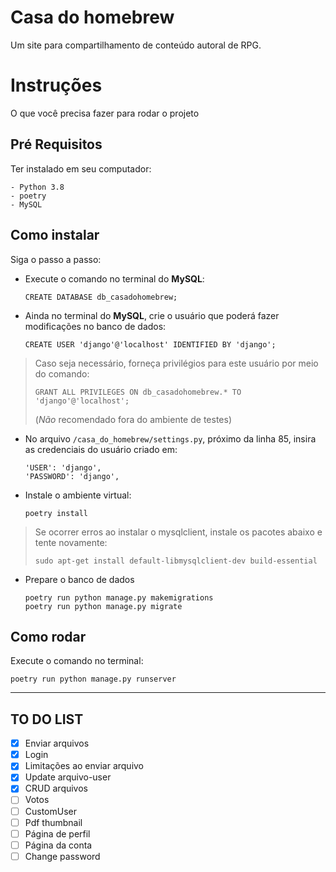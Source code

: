 # Casa do homebrew

Um site para compartilhamento de conteúdo autoral de RPG.

# Instruções
O que você precisa fazer para rodar o projeto

## Pré Requisitos
Ter instalado em seu computador:
```
- Python 3.8
- poetry
- MySQL
```

## Como instalar
Siga o passo a passo:

-   Execute o comando no terminal do **MySQL**:
    ```
    CREATE DATABASE db_casadohomebrew;
    ```

-   Ainda no terminal do **MySQL**, crie o usuário que poderá fazer modificações no banco de dados:
    ```
    CREATE USER 'django'@'localhost' IDENTIFIED BY 'django';

>   Caso seja necessário, forneça privilégios para este usuário por meio do comando:
>
>   `GRANT ALL PRIVILEGES ON db_casadohomebrew.* TO 'django'@'localhost';`
>
>   (*Não* recomendado fora do ambiente de testes)

-   No arquivo ```/casa_do_homebrew/settings.py```, próximo da linha 85, insira as credenciais do usuário criado em:
   
    ```
    'USER': 'django',
    'PASSWORD': 'django',
    ``` 

-   Instale o ambiente virtual:
    
    ```
    poetry install
    ```
    
> Se ocorrer erros ao instalar o mysqlclient, instale os pacotes abaixo e tente novamente:
>
>`sudo apt-get install default-libmysqlclient-dev build-essential`

-   Prepare o banco de dados
    ```
    poetry run python manage.py makemigrations
    poetry run python manage.py migrate
    ```
  
## Como rodar
Execute o comando no terminal:
```
poetry run python manage.py runserver 
```

---

## TO DO LIST

- [x] Enviar arquivos
- [x] Login
- [x] Limitações ao enviar arquivo
- [x] Update arquivo-user
- [x] CRUD arquivos
- [ ] Votos
- [ ] CustomUser
- [ ] Pdf thumbnail
- [ ] Página de perfil
- [ ] Página da conta
- [ ] Change password
